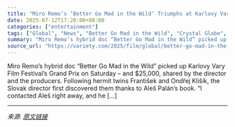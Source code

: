 ```yaml
---
title: "Miro Remo’s ‘Better Go Mad in the Wild’ Triumphs at Karlovy Vary as Stellan Skarsgard Picks Up Crystal Globe"
date: 2025-07-12T17:28:00+08:00
categories: ["entertainment"]
tags: ["Global", "News", "Better Go Mad in the Wild", "Crystal Globe", "Karlovy Vary Film Festival", "KVIFF 2025", "Stellan Skarsgard"]
summary: "Miro Remo’s hybrid doc “Better Go Mad in the Wild” picked up Karlovy Vary Film Festival’s Grand Prix on Saturday – and $25,000, shared by the director and the producers. Following hermit twins Františ"
source_url: "https://variety.com/2025/film/global/better-go-mad-in-the-wild-karlovy-vary-stellan-skarsgard-1236454018/"
---
```


Miro Remo’s hybrid doc “Better Go Mad in the Wild” picked up Karlovy Vary Film Festival’s Grand Prix on Saturday – and $25,000, shared by the director and the producers. Following hermit twins František and Ondřej Klišík, the Slovak director first discovered them thanks to Aleš Palán’s book. “I contacted Aleš right away, and he [&#8230;]

---

*来源: [原文链接](https://variety.com/2025/film/global/better-go-mad-in-the-wild-karlovy-vary-stellan-skarsgard-1236454018/)*
